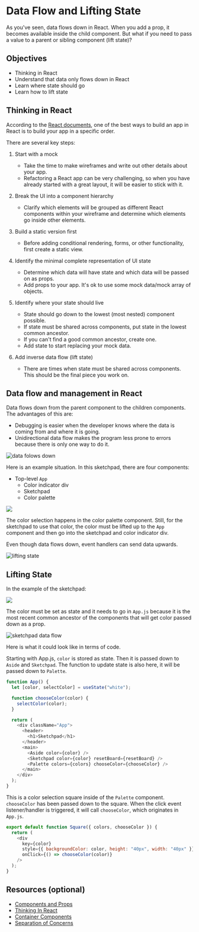 # Data Flow and Lifting State

As you've seen, data flows down in React. When you add a prop, it becomes available inside the child component. But what if you need to pass a value to a parent or sibling component (lift state)?

## Objectives

- Thinking in React
- Understand that data only flows down in React
- Learn where state should go
- Learn how to lift state

## Thinking in React

According to the [React documents](https://reactjs.org/docs/thinking-in-react.html), one of the best ways to build an app in React is to build your app in a specific order.

There are several key steps:

1. Start with a mock

   - Take the time to make wireframes and write out other details about your app.
   - Refactoring a React app can be very challenging, so when you have already started with a great layout, it will be easier to stick with it.

1. Break the UI into a component hierarchy

   - Clarify which elements will be grouped as different React components within your wireframe and determine which elements go inside other elements.

1. Build a static version first

   - Before adding conditional rendering, forms, or other functionality, first create a static view.

1. Identify the minimal complete representation of UI state

   - Determine which data will have state and which data will be passed on as props.
   - Add props to your app. It's ok to use some mock data/mock array of objects.

1. Identify where your state should live

   - State should go down to the lowest (most nested) component possible.
   - If state must be shared across components, put state in the lowest common ancestor.
   - If you can't find a good common ancestor, create one.
   - Add state to start replacing your mock data.

1. Add inverse data flow (lift state)

   - There are times when state must be shared across components. This should be the final piece you work on.

## Data flow and management in React

Data flows down from the parent component to the children components. The advantages of this are:

- Debugging is easier when the developer knows where the data is coming from and where it is going.
- Unidirectional data flow makes the program less prone to errors because there is only one way to do it.

![data folows down](./assets/data-flows-down.png)

Here is an example situation. In this sketchpad, there are four components:

- Top-level `App`
  - Color indicator div
  - Sketchpad
  - Color palette

![](./assets/share-state-sketchpad.png)

The color selection happens in the color palette component. Still, for the sketchpad to use that color, the color must be lifted up to the `App` component and then go into the sketchpad and color indicator div.

Even though data flows down, event handlers can send data upwards.

![lifting state](./assets/lift-state.png)

## Lifting State

In the example of the sketchpad:

![](./assets/share-state-sketchpad.png)

The color must be set as state and it needs to go in `App.js` because it is the most recent common ancestor of the components that will get color passed down as a prop.

![sketchpad data flow](./assets/sketchpad-dataflow.png)

Here is what it could look like in terms of code.

Starting with App.js, `color` is stored as state. Then it is passed down to `Aside` and `Sketchpad`. The function to update state is also here, it will be passed down to `Palette`.

```js
function App() {
  let [color, selectColor] = useState("white");

  function chooseColor(color) {
    selectColor(color);
  }

  return (
    <div className="App">
      <header>
        <h1>Sketchpad</h1>
      </header>
      <main>
        <Aside color={color} />
        <Sketchpad color={color} resetBoard={resetBoard} />
        <Palette colors={colors} chooseColor={chooseColor} />
      </main>
    </div>
  );
}
```

This is a color selection square inside of the `Palette` component.
`chooseColor` has been passed down to the square. When the click event listener/handler is triggered, it will call `chooseColor`, which originates in `App.js`.

```js
export default function Square({ colors, chooseColor }) {
  return (
    <div
      key={color}
      style={{ backgroundColor: color, height: "40px", width: "40px" }}
      onClick={() => chooseColor(color)}
    />
  );
}
```

## Resources (optional)

- [Components and Props](https://reactjs.org/docs/components-and-props.html)
- [Thinking In React](https://reactjs.org/docs/thinking-in-react.html)
- [Container Components](https://medium.com/@learnreact/container-components-c0e67432e005)
- [Separation of Concerns](https://en.wikipedia.org/wiki/Separation_of_concerns)

